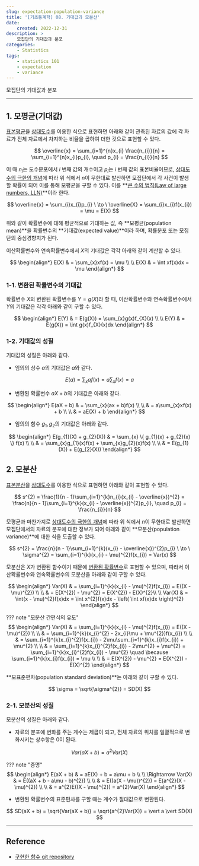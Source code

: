 ```yaml
---
slug: expectation-population-variance
title: '[기초통계학] 08. 기대값과 모분산'
date:
    created: 2022-12-31
description: >
    모집단의 기대값과 분포
categories:
    - Statistics
tags:
    - statistics 101
    - expectation
    - variance
---
```


모집단의 기대값과 분포  

<!-- more -->

---

## 1. 모평균(기대값)

[표본평균](./2022-12-18-univariate_data.md/#표본평균)을 [상대도수](./2022-12-17-variable_types.md/#2-범주형-자료와-상대도수)를 이용한 식으로 표현하면 아래와 같이 관측된 자료의 값에 각 자료가 전체 자료에서 차지하는 비율을 곱하여 더한 것으로 표현할 수 있다.  

$$
\overline{x} = \sum_{i=1}^{n}x_{i} \frac{n_{i}}{n} = \sum_{i=1}^{n}x_{i}p_{i}, \quad p_{i} = \frac{n_{i}}{n}
$$

이 때 $n_{i}$는 도수분포에서 $i$ 번째 값의 개수이고 $p_{i}$는 $i$ 번째 값의 표본비율이므로, [상대도수의 극한의 개념](./2022-12-24-statistical_probability.md/#3-통계적-확률)에 따라 위 식에서 $n$이 무한대로 발산하면 모집단에서 각 사건이 발생할 확률이 되어 이를 통해 모평균을 구할 수 있다. 이를 **[큰 수의 법칙(Law of large numbers, LLN)](https://en.wikipedia.org/wiki/Law_of_large_numbers)**이라 한다.  

$$
\overline{x} = \sum_{i}x_{i}p_{i} \ \to \ \overline{X} = \sum_{i}x_{i}f(x_{i}) = \mu = E(X)
$$

위와 같이 확률변수에 대해 평균적으로 기대하는 값, 즉 **모평균(population mean)**을 확률변수의 **기대값(expected value)**이라 하며, 확률분포 또는 모집단의 중심경향치가 된다.  

이산확률변수와 연속확률변수에서 $X$의 기대값은 각각 아래와 같이 계산할 수 있다.  

$$
\begin{align*}
E(X) & = \sum_{x}xf(x) = \mu \\
\\
E(X) & = \int xf(x)dx = \mu
\end{align*}
$$

### 1-1. 변환된 확률변수의 기대값

확률변수 $X$의 변환된 확률변수를 $Y = g(X)$라 할 때, 이산확률변수와 연속확률변수에서 $Y$의 기대값은 각각 아래와 같이 구할 수 있다.  

$$
\begin{align*}
E(Y) & = E(g(X)) = \sum_{x}g(x)f_{X}(x) \\
\\
E(Y) & = E(g(X)) = \int g(x)f_{X}(x)dx
\end{align*}
$$

### 1-2. 기대값의 성질

기대값의 성질은 아래와 같다.  

- 임의의 상수 $a$의 기대값은 $a$와 같다.

$$
E(a) = \sum_{x}af(x) = a\sum_{x}f(x) = a
$$

- 변환된 확률변수 $aX + b$의 기대값은 아래와 같다.

$$
\begin{align*}
E(aX + b) & = \sum_{x}(ax + b)f(x) \\
\\
& = a\sum_{x}xf(x) + b \\
\\
& = aE(X) + b
\end{align*}
$$

- 임의의 함수 $g_{1}, g_{2}$의 기대값은 아래와 같다.  

$$
\begin{align*}
E(g_{1}(X) + g_{2}(X)) & = \sum_{x} \{ g_{1}(x) + g_{2}(x) \} f(x) \\
\\
& = \sum_{x}g_{1}(x)f(x) + \sum_{x}g_{2}(x)f(x) \\
\\
& = E(g_{1}(X)) + E(g_{2}(X))
\end{align*}
$$

## 2. 모분산

[표본분산](./2022-12-18-univariate_data.md/#표본분산)을 [상대도수](./2022-12-17-variable_types.md/#2-범주형-자료와-상대도수)를 이용한 식으로 표현하면 아래와 같이 표현할 수 있다.  

$$
s^{2} = \frac{1}{n - 1}\sum_{i=1}^{k}n_{i}(x_{i} - \overline{x})^{2} = \frac{n}{n - 1}\sum_{i=1}^{k}(x_{i} - \overline{x})^{2}p_{i}, \quad p_{i} = \frac{n_{i}}{n}
$$

모평균과 마찬가지로 [상대도수의 극한의 개념](./2022-12-24-statistical_probability.md/#3-통계적-확률)에 따라 위 식에서 $n$이 무한대로 발산하면 모집단에서의 자료의 분포에 대한 정보가 되어 아래와 같이 **모분산(population variance)**에 대한 식을 도출할 수 있다.  

$$
s^{2} = \frac{n}{n - 1}\sum_{i=1}^{k}(x_{i} - \overline{x})^{2}p_{i} \ \to \ \sigma^{2} = \sum_{i=1}^{k}(x_{i} - \mu)^{2}f(x_{i}) = Var(x)
$$

모분산은 $X$가 변환된 함수이기 때문에 [변환된 확률변수](#1-1-변환된-확률변수의-기대값)로 표현할 수 있으며, 따라서 이산확률변수와 연속확률변수의 모분산을 아래와 같이 구할 수 있다.  

$$
\begin{align*}
Var(X) & = \sum_{i=1}^{k}(x_{i} - \mu)^{2}f(x_{i}) = E((X - \mu)^{2}) \\
\\
& = E(X^{2}) - \mu^{2} = E(X^{2}) - E(X)^{2}\\
\\
Var(X) & = \int(x - \mu)^{2}f(x)dx = \int x^{2}f(x)dx - \left( \int xf(x)dx \right)^{2}
\end{align*}
$$

??? note "모분산 간편식의 유도"
    $$
    \begin{align*}
    Var(X) & = \sum_{i=1}^{k}(x_{i} - \mu)^{2}f(x_{i}) = E((X - \mu)^{2}) \\
    \\
    & = \sum_{i=1}^{k}(x_{i}^{2} - 2x_{i}\mu + \mu^{2})f(x_{i}) \\
    \\
    & = \sum_{i=1}^{k}x_{i}^{2}f(x_{i}) - 2\mu\sum_{i=1}^{k}x_{i}f(x_{i}) + \mu^{2} \\
    \\
    & = \sum_{i=1}^{k}x_{i}^{2}f(x_{i}) - 2\mu^{2} + \mu^{2} = \sum_{i=1}^{k}x_{i}^{2}f(x_{i}) - \mu^{2} \quad \because \sum_{i=1}^{k}x_{i}f(x_{i}) = \mu \\
    \\
    & = E(X^{2}) - \mu^{2} = E(X^{2}) - E(X)^{2}
    \end{align*}
    $$

**모표준편차(population standard deviation)**는 아래와 같이 구할 수 있다.  

$$
\sigma = \sqrt{\sigma^{2}} = SD(X)
$$

### 2-1. 모분산의 성질

모분산의 성질은 아래와 같다.  

- 자료의 분포에 변화를 주는 계수는 제곱이 되고, 전체 자료의 위치를 일괄적으로 변화시키는 상수항은 0이 된다.

$$
Var(aX + b) = a^{2}Var(X)
$$

??? note "증명"
    $$
    \begin{align*}
    E(aX + b) & = aE(X) + b = a\mu + b \\
    \\
    \Rightarrow Var(X) & = E((aX + b - a\mu - b)^{2}) \\
    \\
    & = E((a(X - \mu))^{2}) = E(a^{2}(X - \mu)^{2}) \\
    \\
    & = a^{2}E((X - \mu)^{2}) = a^{2}Var(X)
    \end{align*}
    $$

- 변환된 확률변수의 표준편차를 구할 때는 계수가 절대값으로 변환된다.

$$
SD(aX + b) = \sqrt{Var(aX + b)} = \sqrt{a^{2}Var(X)} = \vert a \vert SD(X)
$$

---
## Reference
- [구현한 함수 git repository](https://github.com/djccnt15/mathematics)
